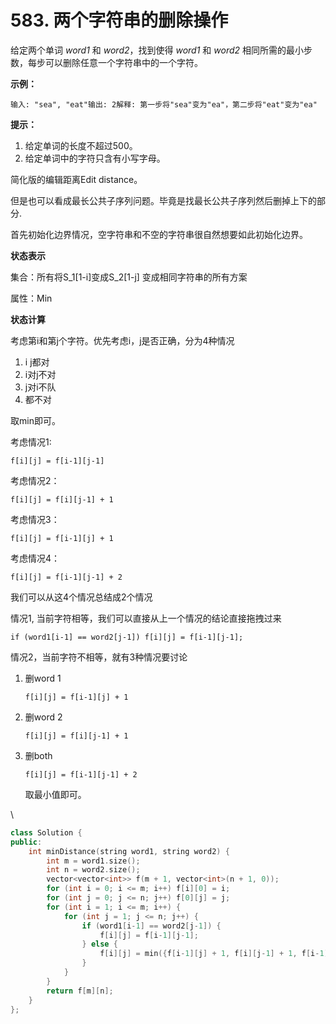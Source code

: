 # 583. 两个字符串的删除操作

给定两个单词 _word1_ 和 _word2_，找到使得 _word1_ 和 _word2_ 相同所需的最小步数，每步可以删除任意一个字符串中的一个字符。

**示例：**

```
输入: "sea", "eat"输出: 2解释: 第一步将"sea"变为"ea"，第二步将"eat"变为"ea"
```

**提示：**

1. 给定单词的长度不超过500。
2. 给定单词中的字符只含有小写字母。



简化版的编辑距离Edit distance。

但是也可以看成最长公共子序列问题。毕竟是找最长公共子序列然后删掉上下的部分.

首先初始化边界情况，空字符串和不空的字符串很自然想要如此初始化边界。

**状态表示**

集合：所有将S\_1\[1-i]变成S\_2\[1-j] 变成相同字符串的所有方案

属性：Min

**状态计算**

考虑第i和第j个字符。优先考虑i，j是否正确，分为4种情况

1. i j都对
2. i对j不对
3. j对i不队
4. 都不对

取min即可。

考虑情况1:

```
f[i][j] = f[i-1][j-1]
```

考虑情况2：

```
f[i][j] = f[i][j-1] + 1
```

考虑情况3：

```
f[i][j] = f[i-1][j] + 1
```

考虑情况4：

```
f[i][j] = f[i-1][j-1] + 2
```

我们可以从这4个情况总结成2个情况

情况1, 当前字符相等，我们可以直接从上一个情况的结论直接拖拽过来

```
if (word1[i-1] == word2[j-1]) f[i][j] = f[i-1][j-1];
```

情况2，当前字符不相等，就有3种情况要讨论

1.  删word 1

    ```
    f[i][j] = f[i-1][j] + 1
    ```
2.  删word 2

    ```
    f[i][j] = f[i][j-1] + 1
    ```
3.  删both

    ```
    f[i][j] = f[i-1][j-1] + 2
    ```

    取最小值即可。

\


```cpp
class Solution {
public:
    int minDistance(string word1, string word2) {
        int m = word1.size();
        int n = word2.size();
        vector<vector<int>> f(m + 1, vector<int>(n + 1, 0));
        for (int i = 0; i <= m; i++) f[i][0] = i;
        for (int j = 0; j <= n; j++) f[0][j] = j;
        for (int i = 1; i <= m; i++) {
            for (int j = 1; j <= n; j++) {
                if (word1[i-1] == word2[j-1]) {
                    f[i][j] = f[i-1][j-1];
                } else {
                    f[i][j] = min({f[i-1][j] + 1, f[i][j-1] + 1, f[i-1][j-1] + 2});
                }
            }
        }
        return f[m][n];
    }
};  
```
